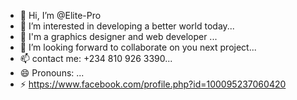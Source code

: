 - 👋 Hi, I’m @Elite-Pro
- 👀 I’m interested in developing a better world today...
- 🌱 I'm a graphics designer and web developer ...
- 💞️ I’m looking forward to collaborate on you next project...
- 📫 contact me: +234 810 926 3390...
- 😄 Pronouns: ...
- ⚡ https://www.facebook.com/profile.php?id=100095237060420

<!---
https://www.facebook.com/profile.php?id=100095237060420
--->
